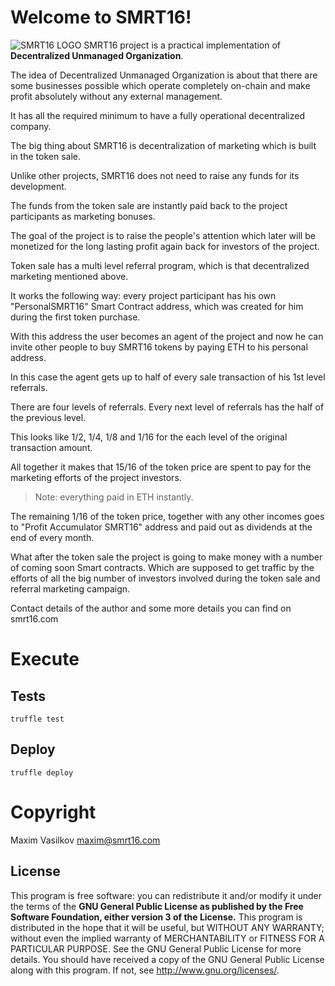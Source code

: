 # Welcome to SMRT16!

![SMRT16 LOGO](https://smrt16.com/assets/img/smrt16-with-text-logo.png)
SMRT16 project is a practical implementation of **Decentralized Unmanaged Organization**.

The idea of Decentralized Unmanaged Organization is about that there are some businesses possible which operate completely on-chain and make profit absolutely without any external management.

It has all the required minimum to have a fully operational decentralized company.

The big thing about SMRT16 is decentralization of marketing which is built in the token sale.

Unlike other projects, SMRT16 does not need to raise any funds for its development.

The funds from the token sale are instantly paid back to the project participants as marketing bonuses.

The goal of the project is to raise the people's attention which later will be monetized for the long lasting profit again back for investors of the project.

Token sale has a multi level referral program, which is that decentralized marketing mentioned above.

It works the following way: every project participant has his own "PersonalSMRT16" Smart Contract address, which was created for him during the first token purchase.

With this address the user becomes an agent of the project and now he can invite other people to buy SMRT16 tokens by paying ETH to his personal address.

In this case the agent gets up to half of every sale transaction of his 1st level referrals.

There are four levels of referrals. Every next level of referrals has the half of the previous level.

This looks like 1/2, 1/4, 1/8 and 1/16 for the each level of the original transaction amount.

All together it makes that 15/16 of the token price are spent to pay for the marketing efforts of the project investors.

> Note: everything paid in ETH instantly.

The remaining 1/16 of the token price, together with any other incomes goes to "Profit Accumulator SMRT16" address and paid out as dividends at the end of every month.

What after the token sale the project is going to make money with a number of coming soon Smart contracts. Which are supposed to get traffic by the efforts of all the big number of investors involved during the token sale and referral marketing campaign.

  

Contact details of the author and some more details you can find on smrt16.com

# Execute
## Tests

    truffle test

## Deploy

    truffle deploy

# Copyright


  Maxim Vasilkov 
  maxim@smrt16.com
  
## License

This program is free software: you can redistribute it and/or modify
it under the terms of the **GNU General Public License as published by the Free Software Foundation, either version 3 of the License.**
This program is distributed in the hope that it will be useful,
but WITHOUT ANY WARRANTY; without even the implied warranty of MERCHANTABILITY or FITNESS FOR A PARTICULAR PURPOSE.  See the GNU General Public License for more details.
You should have received a copy of the GNU General Public License
along with this program.  If not, see <http://www.gnu.org/licenses/>.
